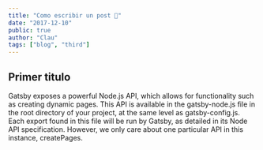 ```yaml
---
title: "Como escribir un post 👋"
date: "2017-12-10"
public: true
author: "Clau"
tags: ["blog", "third"]
---
```

## Primer titulo
Gatsby exposes a powerful Node.js API, which allows for functionality such as creating dynamic pages. This API is available in the gatsby-node.js file in the root directory of your project, at the same level as gatsby-config.js. Each export found in this file will be run by Gatsby, as detailed in its Node API specification. However, we only care about one particular API in this instance, createPages.